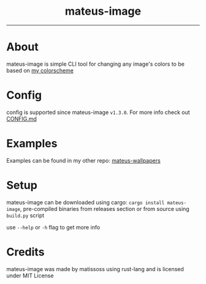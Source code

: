 <div align=center>
    <h1>mateus-image</h1>
</div>

---

# About

mateus-image is simple CLI tool for changing any image's colors to be based on [my colorscheme](https://github.com/Matissoss/colorscheme)

# Config

config is supported since mateus-image `v1.3.0`. For more info check out [CONFIG.md](CONFIG.md)

# Examples

Examples can be found in my other repo: [mateus-wallpapers](https://github.com/Matissoss/mateus-wallpapers)

# Setup

mateus-image can be downloaded using cargo: `cargo install mateus-image`, pre-compiled binaries from releases section or from source using `build.py` script

use `--help` or `-h` flag to get more info

# Credits

mateus-image was made by matissoss using rust-lang and is licensed under MIT License
